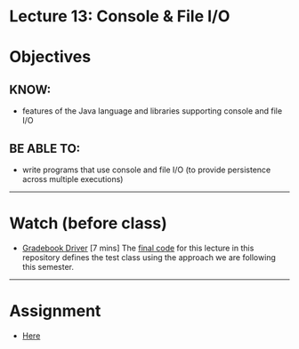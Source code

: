 # Lecture 13: Console & File I/O

# Objectives

## KNOW:
- features of the Java language and libraries supporting console and file I/O
  
## BE ABLE TO:
- write programs that use console and file I/O (to provide persistence across multiple executions)

---
# Watch (before class)

- [Gradebook Driver](https://mediaspace.berry.edu/media/unit0-lecture10-gradebook-driver/1_mk7wlzk5) [7 mins]
  The [final code](final/) for this lecture in this repository defines the test class using the approach we are following this semester.

---
# Assignment

- [Here](work/hw130.md)



